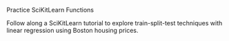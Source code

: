 Practice SciKitLearn Functions

Follow along a SciKitLearn tutorial to explore train-split-test techniques with linear regression using Boston housing prices. 
